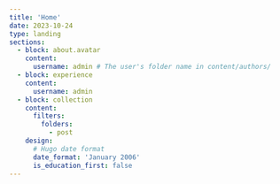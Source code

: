 ```yaml
---
title: 'Home'
date: 2023-10-24
type: landing
sections:
  - block: about.avatar
    content:
      username: admin # The user's folder name in content/authors/
  - block: experience
    content:
      username: admin
  - block: collection
    content:
      filters:
        folders:
          - post
    design:
      # Hugo date format
      date_format: 'January 2006'
      is_education_first: false
---
```


